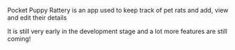 Pocket Puppy Rattery is an app used to keep track of pet rats and add, view and edit their details

It is still very early in the development stage and a lot more features are still coming!
